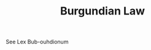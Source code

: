 ---
title: Burgundian Law
letter: B
permalink: "/definitions/bld-burgundian-law.html"
body: See Lex Bub-ouhdionum
published_at: '2018-07-07'
source: Black's Law Dictionary 2nd Ed (1910)
layout: post
---